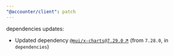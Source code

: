 ```yaml
---
"@accounter/client": patch
---
```

dependencies updates:
  - Updated dependency [`@mui/x-charts@7.29.0` ↗︎](https://www.npmjs.com/package/@mui/x-charts/v/7.29.0) (from `7.28.0`, in `dependencies`)

